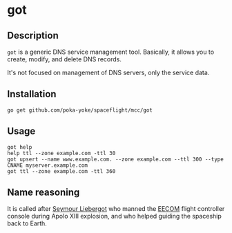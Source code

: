 # got

## Description

`got` is a generic DNS service management tool.
Basically, it allows you to create, modify, and delete DNS records.

It's not focused on management of DNS servers, only the service data.

## Installation

    go get github.com/poka-yoke/spaceflight/mcc/got

## Usage

    got help
    help ttl --zone example.com -ttl 30
    got upsert --name www.example.com. --zone example.com --ttl 300 --type CNAME myserver.example.com
    got ttl --zone example.com -ttl 360

## Name reasoning

It is called after [Seymour Liebergot](https://en.wikipedia.org/wiki/Seymour_Liebergot) who manned the [EECOM](https://en.wikipedia.org/wiki/Flight_controller#Electrical.2C_Environmental_and_Consumables_Manager_.28EECOM.29) flight controller console during Apolo XIII explosion, and who helped guiding the spaceship back to Earth.
